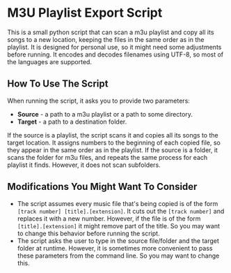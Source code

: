 # M3U Playlist Export Script

This is a small python script that can scan a m3u playlist and copy all its songs to a new location, keeping the files in the same order as in the playlist. It is designed for personal use, so it might need some adjustments before running. It encodes and decodes filenames using UTF-8, so most of the languages are supported.

## How To Use The Script

When running the script, it asks you to provide two parameters:

* **Source** - a path to a m3u playlist or a path to some directory.
* **Target** - a path to a destination folder.

If the source is a playlist, the script scans it and copies all its songs to the target location. It assigns numbers to the beginning of each copied file, so they appear in the same order as in the playlist. If the source is a folder, it scans  the folder for m3u files, and repeats the same process for each playlist it finds. However, it does not scan subfolders.

## Modifications You Might Want To Consider

* The script assumes every music file that's being copied is of the form `[track number] [title].[extension]`. It cuts out the `[track number]` and replaces it with a new number. However, if the file is of the form `[title].[extension]` it might remove part of the title. So you may want to change this behavior before running the script.
* The script asks the user to type in the source file/folder and the target folder at runtime. However, it is sometimes more convenient to pass these parameters from the command line. So you may want to change this. 